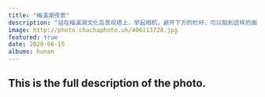 ```yaml
---
title: "梅溪湖夜景"
description: "站在梅溪湖文化岛景观塔上，举起相机，避开下方的栏杆，可以拍到这样的画面。但是夜景需要相对长一点的曝光时间，手持高高举起这就很不友好。只得开高ISO，后期增强降噪。"
image: http://photo.chachaphoto.uk/406113728.jpg
featured: true
date: 2020-06-15
albums: hunan
---
```


## This is the full description of the photo.
